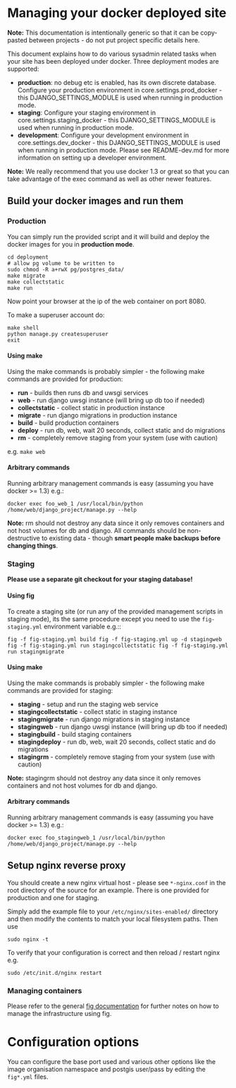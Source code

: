 # Managing your docker deployed site

**Note:** This documentation is intentionally generic so that it can
be copy-pasted between projects - do not put project specific details here.

This document explains how to do various sysadmin related tasks when your
site has been deployed under docker. Three deployment modes are supported:

* **production**: no debug etc is enabled, has its own discrete database. Configure
  your production environment in core.settings.prod_docker - this
  DJANGO_SETTINGS_MODULE is used when running in production mode.
* **staging**: Configure your staging environment in core.settings.staging_docker -
  this DJANGO_SETTINGS_MODULE is used when running in production mode.
* **development**: Configure your development environment in core.settings.dev_docker -
  this DJANGO_SETTINGS_MODULE is used when running in production mode. Please see
  README-dev.md for more information on setting up a developer environment.

**Note:** We really recommend that you use docker 1.3 or great so that you
  can take advantage of the exec command as well as other newer features.

## Build your docker images and run them

### Production

You can simply run the provided script and it will build and deploy the docker
images for you in **production mode**.

```
cd deployment
# allow pg volume to be written to
sudo chmod -R a+rwX pg/postgres_data/
make migrate
make collectstatic
make run
```

Now point your browser at the ip of the web container on port 8080.


To make a superuser account do:

```
make shell
python manage.py createsuperuser
exit
```

#### Using make

Using the make commands is probably simpler - the following make commands are
provided for production:


* **run** - builds then runs db and uwsgi services
* **web** - run django uwsgi instance (will bring up db too if needed)
* **collectstatic** - collect static in production instance
* **migrate** - run django migrations in production instance
* **build** - build production containers
* **deploy** - run db, web, wait 20 seconds, collect static and do migrations
* **rm** - completely remove staging from your system (use with caution)

e.g. ``make web``

#### Arbitrary commands

Running arbitrary management commands is easy (assuming you have docker >= 1.3)
e.g.:

```
docker exec foo_web_1 /usr/local/bin/python /home/web/django_project/manage.py --help
```

**Note:** rm should not destroy any data since it only removes containers
and not host volumes for db and django. All commands should be non-destructive
to existing data - though **smart people make backups before changing things**.


### Staging

**Please use a separate git checkout for your staging database!**

#### Using fig

To create a staging site (or run any of the provided management scripts in
staging mode), its the same procedure except you need to use the
``fig-staging.yml`` environment variable e.g.::

``
fig -f fig-staging.yml build
fig -f fig-staging.yml up -d stagingweb
fig -f fig-staging.yml run stagingcollectstatic
fig -f fig-staging.yml run stagingmigrate
``

#### Using make

Using the make commands is probably simpler - the following make commands are
provided for staging:


* **staging** - setup and run the staging web service
* **stagingcollectstatic**  - collect static in staging instance
* **stagingmigrate** - run django migrations in staging instance
* **stagingweb** - run django uwsgi instance (will bring up db too if needed)
* **stagingbuild** - build staging containers
* **stagingdeploy** - run db, web, wait 20 seconds, collect static and do migrations
* **stagingrm** - completely remove staging from your system (use with caution)


**Note:** stagingrm should not destroy any data since it only removes containers
and not host volumes for db and django.

#### Arbitrary commands

Running arbitrary management commands is easy (assuming you have docker >= 1.3)
e.g.:

```
docker exec foo_stagingweb_1 /usr/local/bin/python /home/web/django_project/manage.py --help
```

## Setup nginx reverse proxy

You should create a new nginx virtual host - please see
``*-nginx.conf`` in the root directory of the source for an example. There is
one provided for production and one for staging.

Simply add the example file to your ``/etc/nginx/sites-enabled/`` directory
and then modify the contents to match your local filesystem paths. Then use

```
sudo nginx -t
```

To verify that your configuration is correct and then reload / restart nginx
e.g.

```
sudo /etc/init.d/nginx restart
```


### Managing containers

Please refer to the general [fig documentation](http://www.fig.sh/cli.hyml)
for further notes on how to manage the infrastructure using fig.

# Configuration options

You can configure the base port used and various other options like the
image organisation namespace and postgis user/pass by editing the ``fig*.yml``
files.
